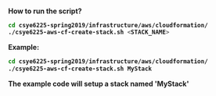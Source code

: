 <h4>How to run the script?

```bash
cd csye6225-spring2019/infrastructure/aws/cloudformation/
./csye6225-aws-cf-create-stack.sh <STACK_NAME>
```
Example:

```bash
cd csye6225-spring2019/infrastructure/aws/cloudformation/
./csye6225-aws-cf-create-stack.sh MyStack
```

The example code will setup a stack named 'MyStack'